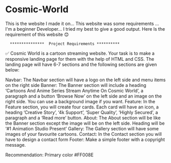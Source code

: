 # Cosmic-World

This is the website I made it on... This website was some requirements ... I'm a beginner Developer... I tried my best to give a good output.
Here Is the requirement of this website 😊


      ***************  Project Requirements **********


✅ Cosmic World is a cartoon streaming website. Your task is to make a responsive landing page for them with the help of HTML and CSS. The landing page will have 6-7 sections and the following sections are given below:

Navbar: The Navbar section will have a logo on the left side and menu items on the right side
Banner: The Banner section will include a heading ‘Cartoons And Anime Series Stream Anytime On Cosmic World’, a paragraph and a button ‘Browse Now’ on the left side and an image on the right side. You can use a background image if you want.
Feature: In the Feature section, you will create four cards. Each card will have an icon, a heading ‘Creative Story’, ‘4k Support’, ‘Super Quality’, ‘Highly Secured’, a paragraph and a ‘Read more’ button.
About: The About section will be like the Banner section except the image will be on the left side. Heading will be ‘#1 Animation Studio Present’
Gallery: The Gallery section will have some images of your favourite cartoons.
Contact: In the Contact section you will have to design a contact form
Footer: Make a simple footer with a copyright message.

Recommendation:
Primary color #FF008E
